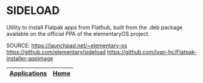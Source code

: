 # SIDELOAD
 
 Utility to install Flatpak apps from Flathub, built from the .deb 
 package available on the official PPA of the elementaryOS project.
 

 SOURCE: https://launchpad.net/~elementary-os
 	 https://github.com/elementary/sideload
 	 https://github.com/ivan-hc/Flatpak-installer-appimage

 | [Applications](https://portable-linux-apps.github.io/apps.html) | [Home](https://portable-linux-apps.github.io)
 | --- | --- |
